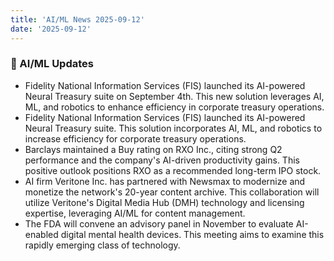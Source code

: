 ```yaml
---
title: 'AI/ML News 2025-09-12'
date: '2025-09-12'
---
```


### 🚀 AI/ML Updates

- Fidelity National Information Services (FIS) launched its AI-powered Neural Treasury suite on September 4th. This new solution leverages AI, ML, and robotics to enhance efficiency in corporate treasury operations.
- Fidelity National Information Services (FIS) launched its AI-powered Neural Treasury suite. This solution incorporates AI, ML, and robotics to increase efficiency for corporate treasury operations.
- Barclays maintained a Buy rating on RXO Inc., citing strong Q2 performance and the company's AI-driven productivity gains. This positive outlook positions RXO as a recommended long-term IPO stock.
- AI firm Veritone Inc. has partnered with Newsmax to modernize and monetize the network's 20-year content archive. This collaboration will utilize Veritone's Digital Media Hub (DMH) technology and licensing expertise, leveraging AI/ML for content management.
- The FDA will convene an advisory panel in November to evaluate AI-enabled digital mental health devices. This meeting aims to examine this rapidly emerging class of technology.